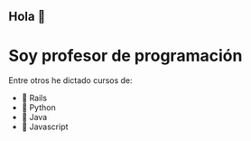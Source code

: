##  Hola 👋

# Soy **profesor** de programación

Entre otros he dictado cursos de:

- 🔭 Rails
- 🌱 Python
- 👯 Java
- 🤔 Javascript
<!--
**mbensan/mbensan** is a ✨ _special_ ✨ repository because its `README.md` (this file) appears on your GitHub profile.

Here are some ideas to get you started:

- 🔭 I’m currently working on ...
- 🌱 I’m currently learning ...
- 👯 I’m looking to collaborate on ...
- 🤔 I’m looking for help with ...
- 💬 Ask me about ...
- 📫 How to reach me: ...
- 😄 Pronouns: ...
- ⚡ Fun fact: ...
-->
